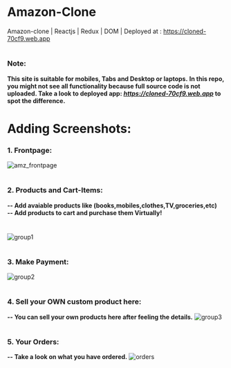 # Amazon-Clone
Amazon-clone | Reactjs | Redux | DOM | Deployed at : https://cloned-70cf9.web.app

#
### Note:
<b>This site is suitable for mobiles, Tabs and Desktop or laptops.</b>
<b>In this repo, you might not see all functionality because full source code is not uploaded. Take a look to deployed app: <i>https://cloned-70cf9.web.app</i> to spot the difference. </b>

#
# Adding Screenshots: 
### 1. Frontpage:
![amz_frontpage](https://user-images.githubusercontent.com/68990620/108316275-b6e5e780-71e2-11eb-89b5-5f37ef0dc16d.png)

#
### 2. Products and Cart-Items: <br>
<b>-- Add avaiable products like (books,mobiles,clothes,TV,groceries,etc)</b> <br>
<b>-- Add products to cart and purchase them Virtually!</b>
#
![group1](https://user-images.githubusercontent.com/68990620/108316616-252aaa00-71e3-11eb-8418-1eb83401701f.png)

#
### 3. Make Payment:
![group2](https://user-images.githubusercontent.com/68990620/108316879-805c9c80-71e3-11eb-87b7-2fbf504fed85.png)

#
### 4. Sell your OWN custom product here:
<b>-- You can sell your own products here after feeling the details.</b>
![group3](https://user-images.githubusercontent.com/68990620/108365211-f4676680-721c-11eb-859e-8754134a23aa.png)

#
### 5. Your Orders:
<b>-- Take a look on what you have ordered.</b>
![orders](https://user-images.githubusercontent.com/68990620/108365240-fd583800-721c-11eb-9347-ef63e503ae54.png)

#
